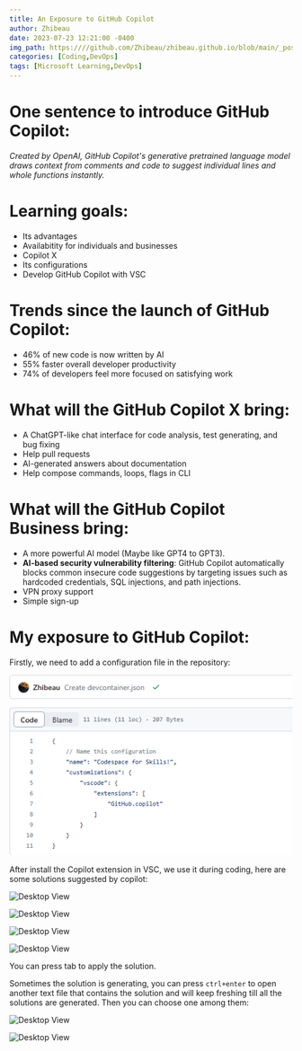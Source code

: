 ```yaml
---
title: An Exposure to GitHub Copilot
author: Zhibeau
date: 2023-07-23 12:21:00 -0400
img_path: https:////github.com/Zhibeau/zhibeau.github.io/blob/main/_posts/AEGC/
categories: [Coding,DevOps]
tags: [Microsoft Learning,DevOps]
---
```


# One sentence to introduce GitHub Copilot:
*Created by OpenAI, GitHub Copilot's generative pretrained language model draws context from comments and code to suggest individual lines and whole functions instantly.*

# Learning goals:
- Its advantages
- Availabitity for individuals and businesses
- Copilot X
- Its configurations
- Develop GitHub Copilot with VSC

# Trends since the launch of GitHub Copilot:
- 46% of new code is now written by AI
- 55% faster overall developer productivity
- 74% of developers feel more focused on satisfying work

# What will the GitHub Copilot X bring:
- A ChatGPT-like chat interface for code analysis, test generating, and bug fixing
- Help pull requests
- AI-generated answers about documentation
- Help compose commands, loops, flags in CLI

# What will the GitHub Copilot Business bring:
- A more powerful AI model (Maybe like GPT4 to GPT3).
- **AI-based security vulnerability filtering**: GitHub Copilot automatically blocks common insecure code suggestions by targeting issues such as hardcoded credentials, SQL injections, and path injections.
- VPN proxy support
- Simple sign-up

# My exposure to GitHub Copilot:
Firstly, we need to add a configuration file in the repository:

![Desktop View](devjson.png)

After install the Copilot extension in VSC, we use it during coding, here are some solutions suggested by copilot:

![Desktop View](httprequestprompt.png)

![Desktop View](Prompt_mergesort.png)

![Desktop View](Prompt_factorial.png)

![Desktop View](Prompt_calculate2nums.png)

You can press tab to apply the solution.

Sometimes the solution is generating, you can press ```ctrl+enter``` to open another text file that contains the solution and will keep freshing till all the solutions are generated. Then you can choose one among them:

![Desktop View](generating_solutions.png)

![Desktop View](Complex_solution.png)
